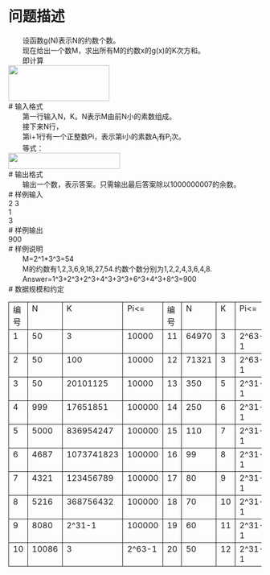 <div id="pcont1" style="margin-top:20px; display:block;">

# 问题描述

<div class="pdcont">　　设函数g(N)表示N的约数个数。<br/>
　　现在给出一个数M，求出所有M的约数x的g(x)的K次方和。<br/>
　　即计算<br/>
<img width="201" height="71" src="source/tsinsen/A1240/img/aHR0cDovL3d3dy50c2luc2VuLmNvbS9SZXF1aXJlRmlsZS5kbz9maWQ9RWhlSFJNQkE=.do"/></div>
# 输入格式

<div class="pdcont">　　第一行输入N，K。N表示M由前N小的素数组成。<br/>
　　接下来N行，<br/>
　　第i+1行有一个正整数Pi，表示第i小的素数A<sub>i</sub>有P<sub>i</sub>次。<br/>
　　等式：<br/>
<img width="222" height="32" src="source/tsinsen/A1240/img/aHR0cDovL3d3dy50c2luc2VuLmNvbS9SZXF1aXJlRmlsZS5kbz9maWQ9ZmZkbUdMSHI=.do"/></div>
# 输出格式

<div class="pdcont">　　输出一个数，表示答案。只需输出最后答案除以1000000007的余数。</div>
# 样例输入

<div class="pddata">2 3<br/>
1<br/>
3</div>
# 样例输出

<div class="pddata">900</div>
# 样例说明

<div class="pdcont">　　M=2^1*3^3=54<br/>
　　M的约数有1,2,3,6,9,18,27,54.约数个数分别为1,2,2,4,3,6,4,8.<br/>
　　Answer=1^3+2^3+2^3+4^3+3^3+6^3+4^3+8^3=900</div>
# 数据规模和约定

<div class="pdcont"><table cellspacing="0" cellpadding="2px" style="border-collapse:collapse;" class="table table-striped table-horver"><tbody><tr style="border:solid 1.0pt"><td valign="top" style="border:solid 1.0pt">编号<br/>
</td><td valign="top" style="border:solid 1.0pt">N<br/>
</td><td valign="top" style="border:solid 1.0pt">K<br/>
</td><td valign="top" style="border:solid 1.0pt">Pi&lt;=<br/>
</td><td valign="top" style="border:solid 1.0pt">编号<br/>
</td><td valign="top" style="border:solid 1.0pt">N<br/>
</td><td valign="top" style="border:solid 1.0pt">K<br/>
</td><td valign="top" style="border:solid 1.0pt">Pi&lt;=<br/>
</td></tr><tr style="border:solid 1.0pt"><td valign="top" style="border:solid 1.0pt">1<br/>
</td><td valign="top" style="border:solid 1.0pt">50<br/>
</td><td valign="top" style="border:solid 1.0pt">3<br/>
</td><td valign="top" style="border:solid 1.0pt">10000<br/>
</td><td valign="top" style="border:solid 1.0pt">11<br/>
</td><td valign="top" style="border:solid 1.0pt">64970<br/>
</td><td valign="top" style="border:solid 1.0pt">3<br/>
</td><td valign="top" style="border:solid 1.0pt">2^63-1<br/>
</td></tr><tr style="border:solid 1.0pt"><td valign="top" style="border:solid 1.0pt">2<br/>
</td><td valign="top" style="border:solid 1.0pt">50<br/>
</td><td valign="top" style="border:solid 1.0pt">100<br/>
</td><td valign="top" style="border:solid 1.0pt">10000<br/>
</td><td valign="top" style="border:solid 1.0pt">12<br/>
</td><td valign="top" style="border:solid 1.0pt">71321<br/>
</td><td valign="top" style="border:solid 1.0pt">3<br/>
</td><td valign="top" style="border:solid 1.0pt">2^63-1<br/>
</td></tr><tr style="border:solid 1.0pt"><td valign="top" style="border:solid 1.0pt">3<br/>
</td><td valign="top" style="border:solid 1.0pt">50<br/>
</td><td valign="top" style="border:solid 1.0pt">20101125<br/>
</td><td valign="top" style="border:solid 1.0pt">10000<br/>
</td><td valign="top" style="border:solid 1.0pt">13<br/>
</td><td valign="top" style="border:solid 1.0pt">350<br/>
</td><td valign="top" style="border:solid 1.0pt">5<br/>
</td><td valign="top" style="border:solid 1.0pt">2^31-1<br/>
</td></tr><tr style="border:solid 1.0pt"><td valign="top" style="border:solid 1.0pt">4<br/>
</td><td valign="top" style="border:solid 1.0pt">999<br/>
</td><td valign="top" style="border:solid 1.0pt">17651851<br/>
</td><td valign="top" style="border:solid 1.0pt">100000<br/>
</td><td valign="top" style="border:solid 1.0pt">14<br/>
</td><td valign="top" style="border:solid 1.0pt">250<br/>
</td><td valign="top" style="border:solid 1.0pt">6<br/>
</td><td valign="top" style="border:solid 1.0pt">2^31-1<br/>
</td></tr><tr style="border:solid 1.0pt"><td valign="top" style="border:solid 1.0pt">5<br/>
</td><td valign="top" style="border:solid 1.0pt">5000<br/>
</td><td valign="top" style="border:solid 1.0pt">836954247<br/>
</td><td valign="top" style="border:solid 1.0pt">100000<br/>
</td><td valign="top" style="border:solid 1.0pt">15<br/>
</td><td valign="top" style="border:solid 1.0pt">110<br/>
</td><td valign="top" style="border:solid 1.0pt">7<br/>
</td><td valign="top" style="border:solid 1.0pt">2^31-1<br/>
</td></tr><tr style="border:solid 1.0pt"><td valign="top" style="border:solid 1.0pt">6<br/>
</td><td valign="top" style="border:solid 1.0pt">4687<br/>
</td><td valign="top" style="border:solid 1.0pt">1073741823<br/>
</td><td valign="top" style="border:solid 1.0pt">100000<br/>
</td><td valign="top" style="border:solid 1.0pt">16<br/>
</td><td valign="top" style="border:solid 1.0pt">99<br/>
</td><td valign="top" style="border:solid 1.0pt">8<br/>
</td><td valign="top" style="border:solid 1.0pt">2^31-1<br/>
</td></tr><tr style="border:solid 1.0pt"><td valign="top" style="border:solid 1.0pt">7<br/>
</td><td valign="top" style="border:solid 1.0pt">4321<br/>
</td><td valign="top" style="border:solid 1.0pt">123456789<br/>
</td><td valign="top" style="border:solid 1.0pt">100000<br/>
</td><td valign="top" style="border:solid 1.0pt">17<br/>
</td><td valign="top" style="border:solid 1.0pt">80<br/>
</td><td valign="top" style="border:solid 1.0pt">9<br/>
</td><td valign="top" style="border:solid 1.0pt">2^31-1<br/>
</td></tr><tr style="border:solid 1.0pt"><td valign="top" style="border:solid 1.0pt">8<br/>
</td><td valign="top" style="border:solid 1.0pt">5216<br/>
</td><td valign="top" style="border:solid 1.0pt">368756432<br/>
</td><td valign="top" style="border:solid 1.0pt">100000<br/>
</td><td valign="top" style="border:solid 1.0pt">18<br/>
</td><td valign="top" style="border:solid 1.0pt">70<br/>
</td><td valign="top" style="border:solid 1.0pt">10<br/>
</td><td valign="top" style="border:solid 1.0pt">2^31-1<br/>
</td></tr><tr style="border:solid 1.0pt"><td valign="top" style="border:solid 1.0pt">9<br/>
</td><td valign="top" style="border:solid 1.0pt">8080<br/>
</td><td valign="top" style="border:solid 1.0pt">2^31-1<br/>
</td><td valign="top" style="border:solid 1.0pt">100000<br/>
</td><td valign="top" style="border:solid 1.0pt">19<br/>
</td><td valign="top" style="border:solid 1.0pt">60<br/>
</td><td valign="top" style="border:solid 1.0pt">11<br/>
</td><td valign="top" style="border:solid 1.0pt">2^31-1<br/>
</td></tr><tr style="border:solid 1.0pt"><td valign="top" style="border:solid 1.0pt">10<br/>
</td><td valign="top" style="border:solid 1.0pt">10086<br/>
</td><td valign="top" style="border:solid 1.0pt">3<br/>
</td><td valign="top" style="border:solid 1.0pt">2^63-1<br/>
</td><td valign="top" style="border:solid 1.0pt">20<br/>
</td><td valign="top" style="border:solid 1.0pt">50<br/>
</td><td valign="top" style="border:solid 1.0pt">12<br/>
</td><td valign="top" style="border:solid 1.0pt">2^31-1<br/>
</td></tr></tbody></table></div>

</div>